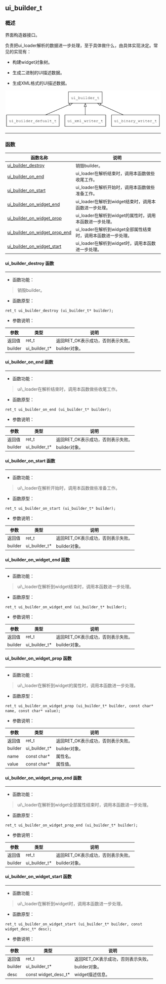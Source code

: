 ## ui\_builder\_t
### 概述
界面构造器接口。

负责把ui\_loader解析的数据进一步处理，至于具体做什么，由具体实现决定。常见的实现有：

* 构建widget对象树。

* 生成二进制的UI描述数据。

* 生成XML格式的UI描述数据。

![image](images/ui_builder_t_0.png)

----------------------------------
### 函数
<p id="ui_builder_t_methods">

| 函数名称 | 说明 | 
| -------- | ------------ | 
| <a href="#ui_builder_t_ui_builder_destroy">ui\_builder\_destroy</a> | 销毁builder。 |
| <a href="#ui_builder_t_ui_builder_on_end">ui\_builder\_on\_end</a> | ui\_loader在解析结束时，调用本函数做些收尾工作。 |
| <a href="#ui_builder_t_ui_builder_on_start">ui\_builder\_on\_start</a> | ui\_loader在解析开始时，调用本函数做些准备工作。 |
| <a href="#ui_builder_t_ui_builder_on_widget_end">ui\_builder\_on\_widget\_end</a> | ui\_loader在解析到widget结束时，调用本函数进一步处理。 |
| <a href="#ui_builder_t_ui_builder_on_widget_prop">ui\_builder\_on\_widget\_prop</a> | ui\_loader在解析到widget的属性时，调用本函数进一步处理。 |
| <a href="#ui_builder_t_ui_builder_on_widget_prop_end">ui\_builder\_on\_widget\_prop\_end</a> | ui\_loader在解析到widget全部属性结束时，调用本函数进一步处理。 |
| <a href="#ui_builder_t_ui_builder_on_widget_start">ui\_builder\_on\_widget\_start</a> | ui\_loader在解析到widget时，调用本函数进一步处理。 |
#### ui\_builder\_destroy 函数
-----------------------

* 函数功能：

> <p id="ui_builder_t_ui_builder_destroy">销毁builder。

* 函数原型：

```
ret_t ui_builder_destroy (ui_builder_t* builder);
```

* 参数说明：

| 参数 | 类型 | 说明 |
| -------- | ----- | --------- |
| 返回值 | ret\_t | 返回RET\_OK表示成功，否则表示失败。 |
| builder | ui\_builder\_t* | builder对象。 |
#### ui\_builder\_on\_end 函数
-----------------------

* 函数功能：

> <p id="ui_builder_t_ui_builder_on_end">ui\_loader在解析结束时，调用本函数做些收尾工作。

* 函数原型：

```
ret_t ui_builder_on_end (ui_builder_t* builder);
```

* 参数说明：

| 参数 | 类型 | 说明 |
| -------- | ----- | --------- |
| 返回值 | ret\_t | 返回RET\_OK表示成功，否则表示失败。 |
| builder | ui\_builder\_t* | builder对象。 |
#### ui\_builder\_on\_start 函数
-----------------------

* 函数功能：

> <p id="ui_builder_t_ui_builder_on_start">ui\_loader在解析开始时，调用本函数做些准备工作。

* 函数原型：

```
ret_t ui_builder_on_start (ui_builder_t* builder);
```

* 参数说明：

| 参数 | 类型 | 说明 |
| -------- | ----- | --------- |
| 返回值 | ret\_t | 返回RET\_OK表示成功，否则表示失败。 |
| builder | ui\_builder\_t* | builder对象。 |
#### ui\_builder\_on\_widget\_end 函数
-----------------------

* 函数功能：

> <p id="ui_builder_t_ui_builder_on_widget_end">ui\_loader在解析到widget结束时，调用本函数进一步处理。

* 函数原型：

```
ret_t ui_builder_on_widget_end (ui_builder_t* builder);
```

* 参数说明：

| 参数 | 类型 | 说明 |
| -------- | ----- | --------- |
| 返回值 | ret\_t | 返回RET\_OK表示成功，否则表示失败。 |
| builder | ui\_builder\_t* | builder对象。 |
#### ui\_builder\_on\_widget\_prop 函数
-----------------------

* 函数功能：

> <p id="ui_builder_t_ui_builder_on_widget_prop">ui\_loader在解析到widget的属性时，调用本函数进一步处理。

* 函数原型：

```
ret_t ui_builder_on_widget_prop (ui_builder_t* builder, const char* name, const char* value);
```

* 参数说明：

| 参数 | 类型 | 说明 |
| -------- | ----- | --------- |
| 返回值 | ret\_t | 返回RET\_OK表示成功，否则表示失败。 |
| builder | ui\_builder\_t* | builder对象。 |
| name | const char* | 属性名。 |
| value | const char* | 属性值。 |
#### ui\_builder\_on\_widget\_prop\_end 函数
-----------------------

* 函数功能：

> <p id="ui_builder_t_ui_builder_on_widget_prop_end">ui\_loader在解析到widget全部属性结束时，调用本函数进一步处理。

* 函数原型：

```
ret_t ui_builder_on_widget_prop_end (ui_builder_t* builder);
```

* 参数说明：

| 参数 | 类型 | 说明 |
| -------- | ----- | --------- |
| 返回值 | ret\_t | 返回RET\_OK表示成功，否则表示失败。 |
| builder | ui\_builder\_t* | builder对象。 |
#### ui\_builder\_on\_widget\_start 函数
-----------------------

* 函数功能：

> <p id="ui_builder_t_ui_builder_on_widget_start">ui\_loader在解析到widget时，调用本函数进一步处理。

* 函数原型：

```
ret_t ui_builder_on_widget_start (ui_builder_t* builder, const widget_desc_t* desc);
```

* 参数说明：

| 参数 | 类型 | 说明 |
| -------- | ----- | --------- |
| 返回值 | ret\_t | 返回RET\_OK表示成功，否则表示失败。 |
| builder | ui\_builder\_t* | builder对象。 |
| desc | const widget\_desc\_t* | widget描述信息。 |
